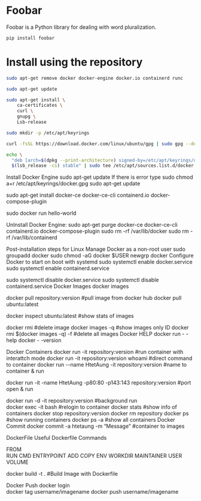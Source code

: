 # Foobar

Foobar is a Python library for dealing with word pluralization.


```bash
pip install foobar
```



# Install using the repository

```bash
sudo apt-get remove docker docker-engine docker.io containerd runc

sudo apt-get update

sudo apt-get install \
    ca-certificates \
    curl \
    gnupg \
    Lsb-release

sudo mkdir -p /etc/apt/keyrings

curl -fsSL https://download.docker.com/linux/ubuntu/gpg | sudo gpg --dearmor -o /etc/apt/keyrings/docker.gpg

echo \
  "deb [arch=$(dpkg --print-architecture) signed-by=/etc/apt/keyrings/docker.gpg] https://download.docker.com/linux/ubuntu \
  $(lsb_release -cs) stable" | sudo tee /etc/apt/sources.list.d/docker.list > /dev/null
```

Install Docker Engine
sudo apt-get update
If there is error type 
sudo chmod a+r /etc/apt/keyrings/docker.gpg
sudo apt-get update

sudo apt-get install docker-ce docker-ce-cli containerd.io docker-compose-plugin

sudo docker run hello-world

UnInstall Docker Engine:
sudo apt-get purge docker-ce docker-ce-cli containerd.io docker-compose-plugin
sudo rm -rf /var/lib/docker
sudo rm -rf /var/lib/containerd
 
Post-installation steps for Linux
Manage Docker as a non-root user
sudo groupadd docker
sudo chmod -aG docker $USER
newgrp docker
Configure Docker to start on boot with systemd
sudo systemctl enable docker.service
sudo systemctl enable containerd.service

sudo systemctl disable docker.service
sudo systemctl disable containerd.service
Docker Images 
docker images

docker pull repository:version      #pull image from docker hub 
docker pull ubuntu:latest           

docker inspect ubuntu:latest         #show stats of images

docker rmi <images ID>              #delete image
docker images -q                   #show images only ID
docker rmi $(docker images -q) -f       #delete all images 
Docker HELP
docker run - -help 
docker - -version










Docker Containers
docker run -it repository:version   #run container with interattch mode
docker run -it repository:version whoami  #direct command to container 
docker run --name HtetAung -it repository:version  #name to container & run 

docker run  -it  -name HtetAung  -p80:80 -p143:143 repository:version #port open & run 

docker run -d -it repository:version  #background run    
docker exec -it <ID> bash   #relogin to container
docker stats <ID>  #show info of containers
docker stop repository:version 
docker rm repository
docker ps         #show running containers
docker ps -a     #show all containers
Docker Commit
docker commit -a htetaung -m “Message” <ID>  <imagename>      #container to images 


DockerFile
Useful Dockerfile Commands

FROM     
RUN 
CMD
ENTRYPOINT
ADD
COPY
ENV
WORKDIR
MAINTAINER
USER
VOLUME

docker build -t  <name> .             #Build Image with Dockerfile


Docker Push
docker login     
docker tag <imageID>  username/imagename
docker push username/imagename


